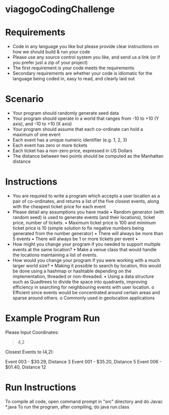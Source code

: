 # viagogoCodingChallenge

# Requirements

- Code in any language you like but please provide clear instructions on how we should build & run your code
- Please use any source control system you like, and send us a link (or if you prefer just a zip of your project)
- The first requirement is your code meets the requirements
- Secondary requirements are whether your code is idiomatic for the language being coded in, easy to read, and clearly laid out

# Scenario

- Your program should randomly generate seed data
- Your program should operate in a world that ranges from -10 to +10 (Y axis), and -10 to +10 (X axis)
- Your program should assume that each co-ordinate can hold a maximum of one event
- Each event has a unique numeric identifier (e.g. 1, 2, 3)
- Each event has zero or more tickets
- Each ticket has a non-zero price, expressed in US Dollars
- The distance between two points should be computed as the Manhattan distance

# Instructions

- You are required to write a program which accepts a user location as a pair of co-ordinates, and returns a list of the five closest events, along with the cheapest ticket price for each event
- Please detail any assumptions you have made
•	Random generator (with random seed) is used to generate events (and their locations), ticket price, number of tickets.
•	Maximum ticket price is 100 and minimum ticket price is 10 (simple solution to fix negative numbers being generated from the number generator)
•	There will always be more than 5 events
•	There will always be 1 or more tickets per event
•
- How might you change your program if you needed to support multiple events at the same location?
•	Make a venue class that would handle the locations maintaining a list of events.
- How would you change your program if you were working with a much larger world size?
•	Making it possible to search by location, this would be done using a hashmap or hashtable depending on the implementation, threaded or non-threaded.
•	Using a data structure such as Quadtrees to divide the space into quadrants, improving efficiency in searching for neighbouring events with user location.
o	Efficient since events would be concentrated around certain areas and sparse around others.
o	Commonly used in geolocation applications

# Example Program Run

Please Input Coordinates:

> 4,2

Closest Events to (4,2):

Event 003 - $30.29, Distance 3
Event 001 - $35.20, Distance 5
Event 006 - $01.40, Distance 12

# Run Instructions

To compile all code, open command prompt in "src" directory and do Javac *.java
To run the program, after  compiling, do java run.class
